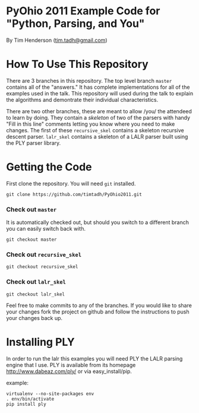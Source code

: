 PyOhio 2011 Example Code for "Python, Parsing, and You"
=======================================================

By Tim Henderson (tim.tadh@gmail.com)


How To Use This Repository
==========================

There are 3 branches in this repository. The top level branch `master` contains
all of the "answers." It has complete implementations for all of the examples
used in the talk. This repository will used during the talk to explain the
algorithms and demontrate their individual characteristics.

There are two other branches, these are meant to allow /you/ the attendeed to
learn by doing. They contain a *skeleton* of two of the parsers with handy "Fill
in this line" comments letting you know where you need to make changes. The
first of these `recursive_skel` contains a skeleton recursive descent parser.
`lalr_skel` contains a skeleton of a LALR parser built using the PLY parser
library.

# Getting the Code

First clone the repository. You will need `git` installed.

    git clone https://github.com/timtadh/PyOhio2011.git

### Check out `master`

It is automatically checked out, but should you switch to a different branch
you can easily switch back with.

    git checkout master

### Check out `recursive_skel`

    git checkout recursive_skel

### Check out `lalr_skel`

    git checkout lalr_skel

Feel free to make commits to any of the branches. If you would like to share
your changes fork the project on github and follow the instructions to push
your changes back up.

Installing PLY
==============

In order to run the lalr this examples you will need PLY the LALR parsing engine
that I use. PLY is available from its homepage http://www.dabeaz.com/ply/ or
via easy_install/pip.

example:

    virtualenv --no-site-packages env
    . env/bin/activate
    pip install ply

